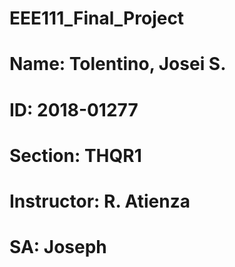 # EEE111_Final_Project
# Name: Tolentino, Josei S.
# ID: 2018-01277
# Section: THQR1
# Instructor: R. Atienza
# SA: Joseph
